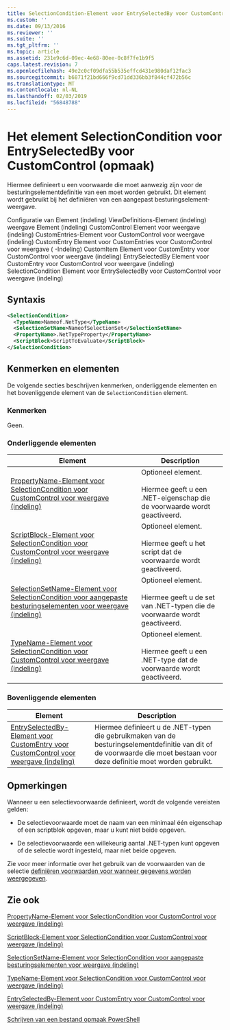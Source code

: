 ```yaml
---
title: SelectionCondition-Element voor EntrySelectedBy voor CustomControl (indeling) | Microsoft Docs
ms.custom: ''
ms.date: 09/13/2016
ms.reviewer: ''
ms.suite: ''
ms.tgt_pltfrm: ''
ms.topic: article
ms.assetid: 231e9c6d-09ec-4e68-80ee-0c8f7fe1b9f5
caps.latest.revision: 7
ms.openlocfilehash: 49e2c0cf09dfa55b535effcd431e980daf12fac3
ms.sourcegitcommit: b6871f21bd666f9cd71dd336bb3f844cf472b56c
ms.translationtype: MT
ms.contentlocale: nl-NL
ms.lasthandoff: 02/03/2019
ms.locfileid: "56848788"
---
```

# <a name="selectioncondition-element-for-entryselectedby-for-customcontrol-format"></a>Het element SelectionCondition voor EntrySelectedBy voor CustomControl (opmaak)

Hiermee definieert u een voorwaarde die moet aanwezig zijn voor de besturingselementdefinitie van een moet worden gebruikt. Dit element wordt gebruikt bij het definiëren van een aangepast besturingselement-weergave.

Configuratie van Element (indeling) ViewDefinitions-Element (indeling) weergave Element (indeling) CustomControl Element voor weergave (indeling) CustomEntries-Element voor CustomControl voor weergave (indeling) CustomEntry Element voor CustomEntries voor CustomControl voor weergave ( -Indeling) CustomItem Element voor CustomEntry voor CustomControl voor weergave (indeling) EntrySelectedBy Element voor CustomEntry voor CustomControl voor weergave (indeling) SelectionCondition Element voor EntrySelectedBy voor CustomControl voor weergave (indeling)

## <a name="syntax"></a>Syntaxis

```xml
<SelectionCondition>
  <TypeName>Nameof.NetType</TypeName>
  <SelectionSetName>NameofSelectionSet</SelectionSetName>
  <PropertyName>.NetTypeProperty</PropertyName>
  <ScriptBlock>ScriptToEvaluate</ScriptBlock>
</SelectionCondition>
```

## <a name="attributes-and-elements"></a>Kenmerken en elementen

De volgende secties beschrijven kenmerken, onderliggende elementen en het bovenliggende element van de `SelectionCondition` element.

### <a name="attributes"></a>Kenmerken

Geen.

### <a name="child-elements"></a>Onderliggende elementen

|Element|Description|
|-------------|-----------------|
|[PropertyName-Element voor SelectionCondition voor CustomControl voor weergave (indeling)](./propertyname-element-for-selectioncondition-for-customcontrol-for-view-format.md)|Optioneel element.<br /><br /> Hiermee geeft u een .NET-eigenschap die de voorwaarde wordt geactiveerd.|
|[ScriptBlock-Element voor SelectionCondition voor CustomControl voor weergave (indeling)](./scriptblock-element-for-selectioncondition-for-customcontrol-for-view-format.md)|Optioneel element.<br /><br /> Hiermee geeft u het script dat de voorwaarde wordt geactiveerd.|
|[SelectionSetName-Element voor SelectionCondition voor aangepaste besturingselementen voor weergave (indeling)](./selectionsetname-element-for-selectioncondition-for-customcontrol-for-view-format.md)|Optioneel element.<br /><br /> Hiermee geeft u de set van .NET-typen die de voorwaarde wordt geactiveerd.|
|[TypeName-Element voor SelectionCondition voor CustomControl voor weergave (indeling)](./typename-element-for-selectioncondition-for-customcontrol-for-view-format.md)|Optioneel element.<br /><br /> Hiermee geeft u een .NET-type dat de voorwaarde wordt geactiveerd.|

### <a name="parent-elements"></a>Bovenliggende elementen

|Element|Description|
|-------------|-----------------|
|[EntrySelectedBy-Element voor CustomEntry voor CustomControl voor weergave (indeling)](./entryselectedby-element-for-customentry-for-customcontrol-for-view-format.md)|Hiermee definieert u de .NET-typen die gebruikmaken van de besturingselementdefinitie van dit of de voorwaarde die moet bestaan voor deze definitie moet worden gebruikt.|

## <a name="remarks"></a>Opmerkingen

Wanneer u een selectievoorwaarde definieert, wordt de volgende vereisten gelden:

- De selectievoorwaarde moet de naam van een minimaal één eigenschap of een scriptblok opgeven, maar u kunt niet beide opgeven.

- De selectievoorwaarde een willekeurig aantal .NET-typen kunt opgeven of de selectie wordt ingesteld, maar niet beide opgeven.

Zie voor meer informatie over het gebruik van de voorwaarden van de selectie [definiëren voorwaarden voor wanneer gegevens worden weergegeven](./defining-conditions-for-displaying-data.md).

## <a name="see-also"></a>Zie ook

[PropertyName-Element voor SelectionCondition voor CustomControl voor weergave (indeling)](./propertyname-element-for-selectioncondition-for-customcontrol-for-view-format.md)

[ScriptBlock-Element voor SelectionCondition voor CustomControl voor weergave (indeling)](./scriptblock-element-for-selectioncondition-for-customcontrol-for-view-format.md)

[SelectionSetName-Element voor SelectionCondition voor aangepaste besturingselementen voor weergave (indeling)](./selectionsetname-element-for-selectioncondition-for-customcontrol-for-view-format.md)

[TypeName-Element voor SelectionCondition voor CustomControl voor weergave (indeling)](./typename-element-for-selectioncondition-for-customcontrol-for-view-format.md)

[EntrySelectedBy-Element voor CustomEntry voor CustomControl voor weergave (indeling)](./entryselectedby-element-for-customentry-for-customcontrol-for-view-format.md)

[Schrijven van een bestand opmaak PowerShell](./writing-a-powershell-formatting-file.md)
